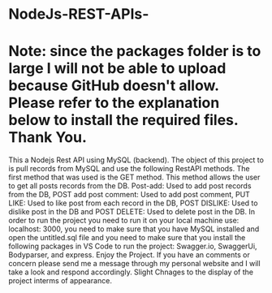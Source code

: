 # NodeJs-REST-APIs-
# Note: since the packages folder is to large I will not be able to upload because GitHub doesn't allow. Please refer to the explanation below to install the required files. Thank You.
This a Nodejs Rest API using MySQL (backend). The object of this project to is pull records from MySQL and use the following RestAPI methods. The first method that was used is the GET method. This method allows the user to get all posts records from the DB. Post-add: Used to add post records from the DB, POST add post comment: Used to add post comment, PUT LIKE: Used to like post from each record in the DB, POST DISLIKE: Used to dislike post in the DB and POST DELETE: Used to delete post in the DB. In order to run the project you need to run it on your local machine use: localhost: 3000, you need to make sure that you have MySQL installed and open the untitled.sql file and you need to make sure that you install the following packages in VS Code to run the project: Swagger.io, SwaggerUi, Bodyparser, and express. Enjoy the Project. If you have an comments or concern please send me a message through my personal website and I will take a look and respond accordingly. 
Slight Chnages to the display of the project interms of appearance. 

